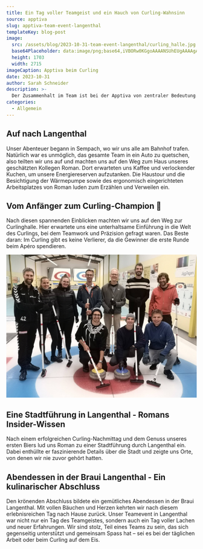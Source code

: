 ```yaml
---
title: Ein Tag voller Teamgeist und ein Hauch von Curling-Wahnsinn
source: apptiva
slug: apptiva-team-event-langenthal
templateKey: blog-post
image:
  src: /assets/blog/2023-10-31-team-event-langenthal/curling_halle.jpg
  base64Placeholder: data:image/png;base64,iVBORw0KGgoAAAANSUhEUgAAAAgAAAAFCAIAAAD38zoCAAAACXBIWXMAAAsTAAALEwEAmpwYAAAAiElEQVR4nAF9AIL/ACAWADozHDUkBzgoHkE3IyceAlZFJquVdQAlJRo6PTNQTkFFQ0E3OjEKBABKPCOmlG0AoImDs6Oj2dDQm5eaMScqzsDCx720o5ByALSOiejGv0RYeVVxkryWlqd2dtHK0ENoigDr5d///Pfb2d6Il62Vqr2Un7B5jKFqf5ePhDgJZYl1TAAAAABJRU5ErkJggg==
  height: 1703
  width: 2715
imageCaption: Apptiva beim Curling
date: 2023-10-31
author: Sarah Schneider
description: >-
  Der Zusammenhalt im Team ist bei der Apptiva von zentraler Bedeutung. Wer uns bereits etwas kennt, der weiss, dass wir nebst einer hierarchielosen Unternehmensform auch zu 100 % von zu Hause aus arbeiten können. Um den Austausch untereinander zu fördern, organisieren wir wann immer möglich ein gemeinsames Beisammensein. Diesmal wieder in der Form eines Teamevents – und zwar im schönen Langenthal.
categories:
  - Allgemein
---
```


## Auf nach Langenthal

Unser Abenteuer begann in Sempach, wo wir uns alle am Bahnhof trafen. Natürlich war es unmöglich, das gesamte Team in ein Auto zu quetschen, also teilten wir uns auf und machten uns auf den Weg zum Haus unseres geschätzten Kollegen Roman. Dort erwarteten uns Kaffee und verlockender Kuchen, um unsere Energiereserven aufzutanken. Die Haustour und die Besichtigung der Wärmepumpe sowie des ergonomisch eingerichteten Arbeitsplatzes von Roman luden zum Erzählen und Verweilen ein.

## Vom Anfänger zum Curling-Champion 🥌

Nach diesen spannenden Einblicken machten wir uns auf den Weg zur Curlinghalle. Hier erwartete uns eine unterhaltsame Einführung in die Welt des Curlings, bei dem Teamwork und Präzision gefragt waren. Das Beste daran: Im Curling gibt es keine Verlierer, da die Gewinner die erste Runde beim Apéro spendieren.

![Apptiva Curling Team](./curling.jpg 'Apptiva Curling Team')

## Eine Stadtführung in Langenthal - Romans Insider-Wissen

Nach einem erfolgreichen Curling-Nachmittag und dem Genuss unseres ersten Biers lud uns Roman zu einer Stadtführung durch Langenthal ein. Dabei enthüllte er faszinierende Details über die Stadt und zeigte uns Orte, von denen wir nie zuvor gehört hatten.

## Abendessen in der Braui Langenthal - Ein kulinarischer Abschluss

Den krönenden Abschluss bildete ein gemütliches Abendessen in der Braui Langenthal. Mit vollen Bäuchen und Herzen kehrten wir nach diesem erlebnisreichen Tag nach Hause zurück.
Unser Teamevent in Langenthal war nicht nur ein Tag des Teamgeistes, sondern auch ein Tag voller Lachen und neuer Erfahrungen. Wir sind stolz, Teil eines Teams zu sein, das sich gegenseitig unterstützt und gemeinsam Spass hat – sei es bei der täglichen Arbeit oder beim Curling auf dem Eis.
